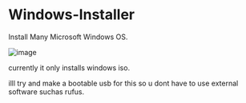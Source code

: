 # Windows-Installer
Install Many Microsoft Windows OS.

![image](https://user-images.githubusercontent.com/82535503/188732990-bd406280-ec8a-4acf-8257-3bf11bbe1aa3.png)


currently it only installs windows iso.

illl try and make a bootable usb for this so u dont have to use external software suchas rufus.
